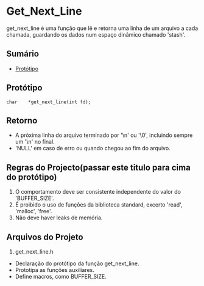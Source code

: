 # Get_Next_Line

get_next_line é uma função que lê e retorna uma linha de um arquivo a cada chamada, guardando os dados num espaço dinâmico chamado 'stash'.


## Sumário

- [Protótipo](#Protótipo)



## Protótipo

```
char	*get_next_line(int fd);
```


## Retorno

- A próxima linha do arquivo terminado por '\n' ou '\0', incluindo sempre um '\n' no final.
- 'NULL' em caso de erro ou quando chegou ao fim do arquivo.


## Regras do Projecto(passar este titulo para cima do protótipo)

1. O comportamento deve ser consistente independente do valor do 'BUFFER_SIZE'.
2. É proibido o uso de funções da biblioteca standard, excerto 'read', 'malloc', 'free'.
4. Não deve haver leaks de memória.


## Arquivos do Projeto

1. get_next_line.h
 - Declaração do protótipo da função get_next_line.
 - Prototipa as funções auxiliares.
 - Define macros, como BUFFER_SIZE.
